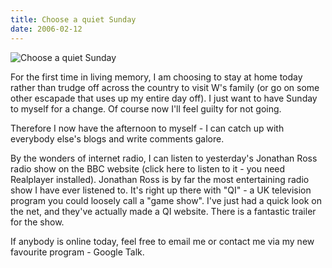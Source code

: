 ```yaml
---
title: Choose a quiet Sunday
date: 2006-02-12
---
```


![Choose a quiet Sunday](https://source.unsplash.com/FHnnjk1Yj7Y/1600x900)

For the first time in living memory, I am choosing to stay at home today rather than trudge off across the country to visit W's family (or go on some other escapade that uses up my entire day off). I just want to have Sunday to myself for a change. Of course now I'll feel guilty for not going.

Therefore I now have the afternoon to myself - I can catch up with everybody else's blogs and write comments galore.

By the wonders of internet radio, I can listen to yesterday's Jonathan Ross radio show on the BBC website (click here to listen to it - you need Realplayer installed). Jonathan Ross is by far the most entertaining radio show I have ever listened to. It's right up there with "QI" - a UK television program you could loosely call a "game show". I've just had a quick look on the net, and they've actually made a QI website. There is a fantastic trailer for the show.

If anybody is online today, feel free to email me or contact me via my new favourite program - Google Talk.